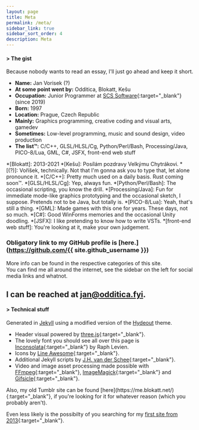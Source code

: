 ```yaml
---
layout: page
title: Meta
permalink: /meta/
sidebar_link: true
sidebar_sort_order: 4
description: Meta
---
```

<div class="subsection">
<h4 class="visual-title">&gt; The gist</h4>
Because nobody wants to read an essay, I'll just go ahead and keep it short.

- **Name:** Jan Vorisek (?)
- **At some point went by:** Odditica, Blokatt, Kešu
- **Occupation:** Junior Programmer at [SCS Software](https://scssoft.com/){:target="_blank"} (since 2019)
- **Born:** 1997
- **Location:** Prague, Czech Republic
- **Mainly:** Graphics programming, creative coding and visual arts, gamedev
- **Sometimes:** Low-level programming, music and sound design, video production
- **The list™:** C/C++, GLSL/HLSL/Cg, Python/Perl/Bash, Processing/Java, PICO-8/Lua, GML, C#, JSFX, front-end web stuff

*[Blokatt]: 2013-2021
*[Kešu]: Posílám pozdravy Velkýmu Chytrákovi.
*[(?)]: Voříšek, technically. Not that I'm gonna ask you to type that, let alone pronounce it.
*[C/C++]: Pretty much used on a daily basis. Rust coming soon™.
*[GLSL/HLSL/Cg]: Yep, always fun.
*[Python/Perl/Bash]: The occasional scripting, you know the drill.
*[Processing/Java]: Fun for immediate mode-like graphics prototyping and the occasional sketch, I suppose. Pretends not to be Java, but totally is. 
*[PICO-8/Lua]: Yeah, that's still a thing.
*[GML]: Made games with this one for years. These days, not so much. 
*[C#]: Good WinForms memories and the occasional Unity doodling.
*[JSFX]: I like pretending to know how to write VSTs.
*[front-end web stuff]: You're looking at it, make your own judgement.

### Obligatory link to my GitHub profile is [here.](https://github.com/{{ site.github_username }})

More info can be found in the respective categories of this site.   
You can find me all around the internet, see the sidebar on the left for social media links and whatnot.

<h2>I can be reached at
<a href="&#109;&#097;&#105;&#108;&#116;&#111;:&#106;&#097;&#110;&#064;&#111;&#100;&#100;&#105;&#116;&#105;&#099;&#097;&#046;&#102;&#121;&#105;">&#106;&#097;&#110;&#064;&#111;&#100;&#100;&#105;&#116;&#105;&#099;&#097;&#046;&#102;&#121;&#105;</a>.</h2>
</div>

<div class="subsection">
<h4 class="visual-title">&gt; Technical stuff</h4>

Generated in [Jekyll](https://jekyllrb.com/) using a modified version of the [Hydeout](https://github.com/fongandrew/hydeout) theme.

- Header visual powered by [three.js](https://threejs.org/){:target="_blank"}.
- The lovely font you should see all over this page is [Inconsolata](https://fonts.google.com/specimen/Inconsolata){:target="_blank"} by Raph Levien.
- Icons by [Line Awesome](https://icons8.com/line-awesome){:target="_blank"}.
- Additional Jekyll scripts by [J.H. van der Schee](https://jekyllcodex.org/){:target="_blank"}.
- Video and image asset processing made possible with [FFmpeg](https://ffmpeg.org/){:target="_blank"}, [ImageMagick](https://imagemagick.org/index.php){:target="_blank"} and [Gifsicle](https://www.lcdf.org/gifsicle/){:target="_blank"}.
</div>
<div class="subsection">
Also, my old Tumblr site can be found [here](https://me.blokatt.net/){:target="_blank"}, if you're looking for it for whatever reason (which you probably aren't).

Even less likely is the possibilty of you searching for my [first site from 2013](http://old.blokatt.net/){:target="_blank"}.
</div>